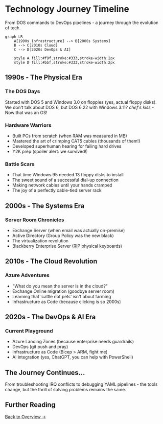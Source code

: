 # Technology Journey Timeline

From DOS commands to DevOps pipelines - a journey through the evolution of tech.

```mermaid
graph LR
    A[1990s Infrastructure] --> B[2000s Systems]
    B --> C[2010s Cloud]
    C --> D[2020s DevOps & AI]
    
    style A fill:#f9f,stroke:#333,stroke-width:2px
    style D fill:#bbf,stroke:#333,stroke-width:2px
```

## 1990s - The Physical Era
### The DOS Days
Started with DOS 5 and Windows 3.0 on floppies (yes, actual floppy disks). We don't talk about DOS 6, but DOS 6.22 with Windows 3.11? *chef's kiss* - Now that was an OS! 

### Hardware Warriors
- Built PCs from scratch (when RAM was measured in MB)
- Mastered the art of crimping CAT5 cables (thousands of them!)
- Developed superhuman hearing for failing hard drives
- Y2K prep (spoiler alert: we survived!)

### Battle Scars
- That time Windows 95 needed 13 floppy disks to install
- The sweet sound of a successful dial-up connection
- Making network cables until your hands cramped
- The joy of a perfectly cable-tied server rack

## 2000s - The Systems Era
### Server Room Chronicles
- Exchange Server (when email was actually on-premise)
- Active Directory (Group Policy was the new black)
- The virtualization revolution
- Blackberry Enterprise Server (RIP physical keyboards)

## 2010s - The Cloud Revolution
### Azure Adventures
- "What do you mean the server is in the cloud?"
- Exchange Online migration (goodbye server room)
- Learning that 'cattle not pets' isn't about farming
- Infrastructure as Code (because clicking is so 2000s)

## 2020s - The DevOps & AI Era
### Current Playground
- Azure Landing Zones (because enterprise needs guardrails)
- DevOps (git push and pray)
- Infrastructure as Code (Bicep > ARM, fight me)
- AI integration (yes, ChatGPT, you can help with PowerShell)

## The Journey Continues...
From troubleshooting IRQ conflicts to debugging YAML pipelines - the tools change, but the thrill of solving problems remains the same.

## Further Reading

[Back to Overview →](../blog/alz/overview.md) 